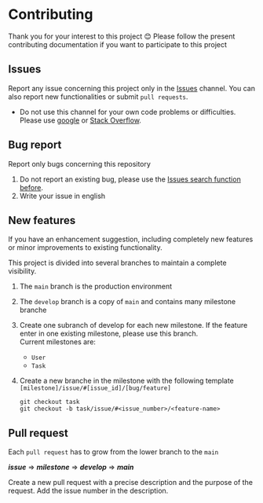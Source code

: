 # Contributing

Thank you for your interest to this project :blush:
Please follow the present contributing documentation if you want to participate to this project

## Issues
Report any issue concerning this project only in the [Issues](https://github.com/Sp4tz7/OC_P8/issues) channel. You can also report new functionalities or submit `pull requests`.
* Do not use this channel for your own code problems or difficulties. Please use [google](https://google.com) or [Stack Overflow](http://stackoverflow.com/).

## Bug report
Report only bugs concerning this repository

1. Do not report an existing bug, please use the [Issues search function before](https://github.com/Sp4tz7/OC_P8/issues).
2. Write your issue in english

## New features
If you have an enhancement suggestion, including completely new features or minor improvements to existing functionality.

This project is divided into several branches to maintain a complete visibility.

1. The `main` branch is the production environment 
2. The `develop` branch is a copy of `main` and contains many milestone branche
3. Create one subranch of develop for each new milestone. If the feature enter in one existing milestone, please use this branch.    
   Current milestones are: 
      - `User`
      - `Task`
4. Create a new branche in the milestone with the following template `[milestone]/issue/#[issue_id]/[bug/feature]`
   
   ```
   git checkout task
   git checkout -b task/issue/#<issue_number>/<feature-name>
   ```
   
## Pull request
Each `pull request` has to grow from the lower branch to the `main`

***issue*** => ***milestone*** => ***develop*** => ***main***

Create a new pull request with a precise description and the purpose of the request. Add the issue number in the description.

